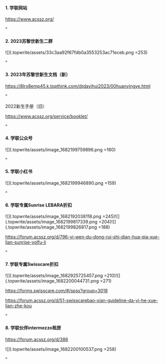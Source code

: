 #### **1. 学联网站**

<https://www.acssz.org/>

^

#### **2. 2023苏黎世新生二群**

![](.topwrite/assets/33c3aa92f67fdb0a3553253ac71eceb.png =253)

^

#### **3. 2023年苏黎世新生文档（新**）&#x20;

<https://8lrx8emp45.k.topthink.com/@dayihui2023/00huanyingye.html>

^

2022新生手册（旧）

<https://www.acssz.org/service/booklet/>

^

#### **4. 学联公众号**

![](.topwrite/assets/image_1682199759896.png =160)

^

#### **5. 学联小红书**

![](.topwrite/assets/image_1682199946890.png =159)

^

#### **6. 学联专属Sunrise LEBARA折扣**

![](.topwrite/assets/image_1682192038118.png =245)![](.topwrite/assets/image_1682199817339.png =204)![](.topwrite/assets/image_1682199826817.png =188)

<https://forum.acssz.org/d/796-yi-wen-du-dong-rui-shi-dian-hua-qia-xue-lian-sunrise-yolfu-li>

^

#### **7. 学联专属Swisscare折扣**

![](.topwrite/assets/image_1682925725457.png =210)![](.topwrite/assets/image_1682200044731.png =271)

<https://forms.swisscare.com/#/spss?group=3018>

<https://forum.acssz.org/d/51-swisscarebao-xian-guideline-da-yi-he-xue-lian-zhe-kou>

^

#### **8. 学联伙伴intermezzo租房**

<https://forum.acssz.org/d/386>

![](.topwrite/assets/image_1682200100537.png =258)

^
